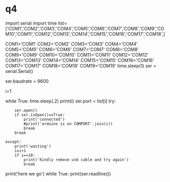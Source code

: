 # q4
import serial
import time
list=['COM1','COM2','COM3','COM4','COM5','COM6','COM7','COM8','COM9','COM10','COM11','COM12','COM13','COM14','COM15','COM16','COM17','COM18',]



COM1='COM1'
COM2='COM2'
COM3='COM3'
COM4='COM4'
COM5='COM5'
COM6='COM6'
COM7='COM7'
COM8='COM8'
COM9='COM9'
COM10='COM10'
COM11='COM11'
COM12='COM12'
COM13='COM13'
COM14='COM14'
COM15='COM15'
COM16='COM16'
COM17='COM17'
COM18='COM18'
COM19='COM19'
time.sleep(1)
ser = serial.Serial()

ser.baudrate = 9600

i=1

while True:
    time.sleep(.2)
    print(i)
    ser.port = list[i]
    try:

        ser.open()
        if ser.isOpen()==True:
            print('connected')
            #print('arduino is on COMPORT'.join(i))
            break
        break

    except:
        print('waiting')
        i=i+1
        if i==18:
            print('Kindly remove usb cable and try again')
            break


print('here we go')
while True:
    print(ser.readline())
